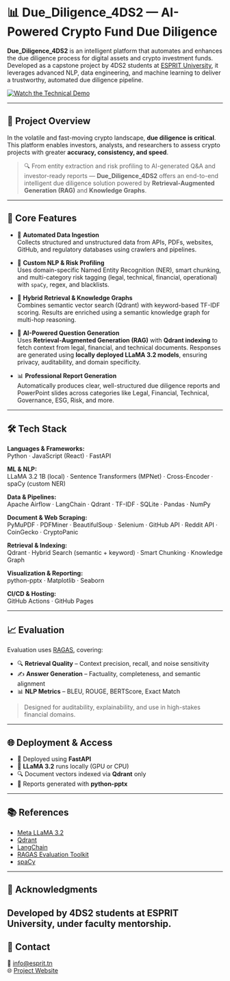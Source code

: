 # 📊 Due_Diligence_4DS2 — AI-Powered Crypto Fund Due Diligence

**Due_Diligence_4DS2** is an intelligent platform that automates and enhances the due diligence process for digital assets and crypto investment funds. Developed as a capstone project by 4DS2 students at [ESPRIT University](https://esprit.tn), it leverages advanced NLP, data engineering, and machine learning to deliver a trustworthy, automated due diligence pipeline.

[![Watch the Technical Demo](https://img.icons8.com/clouds/2x/video-playlist.png)](https://drive.google.com/file/d/1D5GI3hBaL3rQXcfnjsXt4R3KMuIhq8pZ/view)

---

## 🚀 Project Overview

In the volatile and fast-moving crypto landscape, **due diligence is critical**. This platform enables investors, analysts, and researchers to assess crypto projects with greater **accuracy, consistency, and speed**.

> 🔍 From entity extraction and risk profiling to AI-generated Q&A and investor-ready reports — **Due_Diligence_4DS2** offers an end-to-end intelligent due diligence solution powered by **Retrieval-Augmented Generation (RAG)** and **Knowledge Graphs**.

---

## 🔧 Core Features

- 📡 **Automated Data Ingestion**  
  Collects structured and unstructured data from APIs, PDFs, websites, GitHub, and regulatory databases using crawlers and pipelines.

- 🧠 **Custom NLP & Risk Profiling**  
  Uses domain-specific Named Entity Recognition (NER), smart chunking, and multi-category risk tagging (legal, technical, financial, operational) with `spaCy`, regex, and blacklists.

- 🔎 **Hybrid Retrieval & Knowledge Graphs**  
  Combines semantic vector search (Qdrant) with keyword-based TF-IDF scoring. Results are enriched using a semantic knowledge graph for multi-hop reasoning.

- 🤖 **AI-Powered Question Generation**  
  Uses **Retrieval-Augmented Generation (RAG)** with **Qdrant indexing** to fetch context from legal, financial, and technical documents. Responses are generated using **locally deployed LLaMA 3.2 models**, ensuring privacy, auditability, and domain specificity.

- 📊 **Professional Report Generation**  
  Automatically produces clear, well-structured due diligence reports and PowerPoint slides across categories like Legal, Financial, Technical, Governance, ESG, Risk, and more.

---

## 🛠️ Tech Stack

**Languages & Frameworks:**  
Python · JavaScript (React) · FastAPI

**ML & NLP:**  
LLaMA 3.2 1B (local) · Sentence Transformers (MPNet) · Cross-Encoder · spaCy (custom NER)

**Data & Pipelines:**  
Apache Airflow · LangChain · Qdrant · TF-IDF · SQLite · Pandas · NumPy

**Document & Web Scraping:**  
PyMuPDF · PDFMiner · BeautifulSoup · Selenium · GitHub API · Reddit API · CoinGecko · CryptoPanic

**Retrieval & Indexing:**  
Qdrant · Hybrid Search (semantic + keyword) · Smart Chunking · Knowledge Graph

**Visualization & Reporting:**  
python-pptx · Matplotlib · Seaborn

**CI/CD & Hosting:**  
GitHub Actions · GitHub Pages

---

## 📈 Evaluation

Evaluation uses [RAGAS](https://github.com/explodinggradients/ragas), covering:

- 🔍 **Retrieval Quality** – Context precision, recall, and noise sensitivity  
- ✍️ **Answer Generation** – Factuality, completeness, and semantic alignment  
- 📊 **NLP Metrics** – BLEU, ROUGE, BERTScore, Exact Match

> Designed for auditability, explainability, and use in high-stakes financial domains.

---

## 🌐 Deployment & Access

- 🚀 Deployed using **FastAPI**  
- 🧠 **LLaMA 3.2** runs locally (GPU or CPU)  
- 🔍 Document vectors indexed via **Qdrant** only  
- 📄 Reports generated with **python-pptx**

---

## 📚 References

- [Meta LLaMA 3.2](https://openrouter.ai/meta-llama/llama-4-maverick)  
- [Qdrant](https://qdrant.tech/)  
- [LangChain](https://docs.langchain.com)  
- [RAGAS Evaluation Toolkit](https://github.com/explodinggradients/ragas)  
- [spaCy](https://spacy.io)

---

## 🙏 Acknowledgments

Developed by 4DS2 students at **ESPRIT University**, under faculty mentorship.  
---

## 💬 Contact

📧 [info@esprit.tn](mailto:info@esprit.tn)  
🌐 [Project Website](https://bennourines.github.io/Due_Diligence_4DS2)
